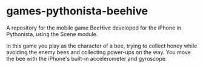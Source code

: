 # games-pythonista-beehive
A repository for the mobile game BeeHive developed for the iPhone in Pythonista, using the Scene module. 

In this game you play as the character of a bee, trying to collect honey while avoiding the enemy bees and collecting power-ups on the way. You move the bee with the iPhone's built-in accelerometer and gyroscope. 



